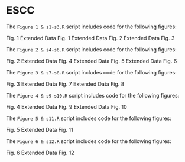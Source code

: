 # ESCC
The `Figure 1 & s1-s3.R` script includes code for the following figures:

Fig. 1
Extended Data Fig. 1
Extended Data Fig. 2
Extended Data Fig. 3

The `Figure 2 & s4-s6.R` script includes code for the following figures:

Fig. 2
Extended Data Fig. 4
Extended Data Fig. 5
Extended Data Fig. 6

The `Figure 3 & s7-s8.R` script includes code for the following figures:

Fig. 3
Extended Data Fig. 7
Extended Data Fig. 8

The `Figure 4 & s9-s10.R` script includes code for the following figures:

Fig. 4
Extended Data Fig. 9
Extended Data Fig. 10

The `Figure 5 & s11.R` script includes code for the following figures:

Fig. 5
Extended Data Fig. 11

The `Figure 6 & s12.R` script includes code for the following figures:

Fig. 6
Extended Data Fig. 12
